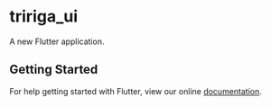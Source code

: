# tririga_ui

A new Flutter application.

## Getting Started

For help getting started with Flutter, view our online
[documentation](https://flutter.io/).
